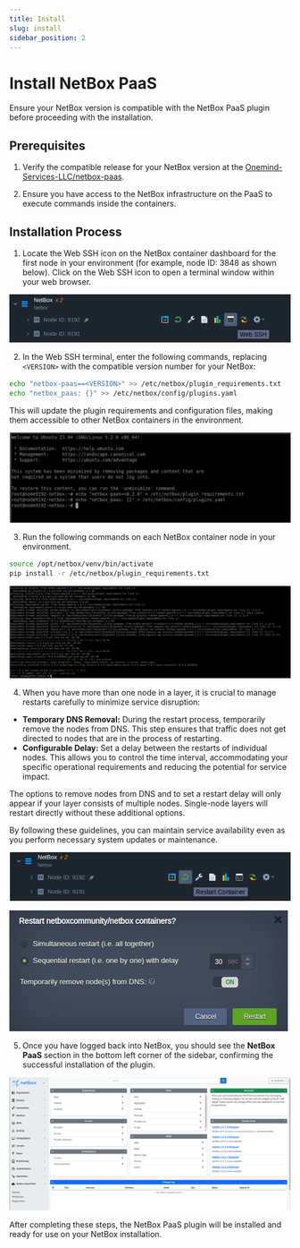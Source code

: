 ```yaml
---
title: Install
slug: install
sidebar_position: 2
---
```


# 

# Install NetBox PaaS

Ensure your NetBox version is compatible with the NetBox PaaS plugin before proceeding with the installation.

## Prerequisites

1. Verify the compatible release for your NetBox version at the [Onemind-Services-LLC/netbox-paas](https://github.com/Onemind-Services-LLC/netbox-paas?tab=readme-ov-file#compatibility).

2. Ensure you have access to the NetBox infrastructure on the PaaS to execute commands inside the containers.

## Installation Process

1. Locate the Web SSH icon on the NetBox container dashboard for the first node in your environment (for example, node ID: 3848 as shown below). Click on the Web SSH icon to open a terminal window within your web browser.

<div style={{
    display:'flex',
    justifyContent: 'center',
    margin: '0 0 1rem 0'
}}>

![Locale Dropdown](./img/Install/img-01.png)

</div>

2. In the Web SSH terminal, enter the following commands, replacing `<VERSION>` with the compatible version number for your NetBox:

```bash
echo "netbox-paas==<VERSION>" >> /etc/netbox/plugin_requirements.txt
echo "netbox_paas: {}" >> /etc/netbox/config/plugins.yaml
```

This will update the plugin requirements and configuration files, making them accessible to other NetBox containers in the environment.

<div style={{
    display:'flex',
    justifyContent: 'center',
    margin: '0 0 1rem 0'
}}>

![Locale Dropdown](./img/Install/img-02.png)

</div>

3. Run the following commands on each NetBox container node in your environment.

```bash
source /opt/netbox/venv/bin/activate
pip install -r /etc/netbox/plugin_requirements.txt
```

<div style={{
    display:'flex',
    justifyContent: 'center',
    margin: '0 0 1rem 0'
}}>

![Locale Dropdown](./img/Install/img-03.png)

</div>

4. When you have more than one node in a layer, it is crucial to manage restarts carefully to minimize service disruption:
- **Temporary DNS Removal:** During the restart process, temporarily remove the nodes from DNS. This step ensures that traffic does not get directed to nodes that are in the process of restarting.
- **Configurable Delay:** Set a delay between the restarts of individual nodes. This allows you to control the time interval, accommodating your specific operational requirements and reducing the potential for service impact.

The options to remove nodes from DNS and to set a restart delay will only appear if your layer consists of multiple nodes. Single-node layers will restart directly without these additional options.

By following these guidelines, you can maintain service availability even as you perform necessary system updates or maintenance.

<div style={{
    display:'flex',
    justifyContent: 'center',
    margin: '0 0 1rem 0'
}}>

![Locale Dropdown](./img/Install/img-04.png)

</div>

<div style={{
    display:'flex',
    justifyContent: 'center',
    margin: '0 0 1rem 0'
}}>

![Locale Dropdown](./img/Install/img-05.png)

</div>

5. Once you have logged back into NetBox, you should see the **NetBox PaaS** section in the bottom left corner of the sidebar, confirming the successful installation of the plugin.

<div style={{
    display:'flex',
    justifyContent: 'center',
    margin: '0 0 1rem 0'
}}>

![Locale Dropdown](./img/Install/img-06.png)

</div>

After completing these steps, the NetBox PaaS plugin will be installed and ready for use on your NetBox installation.
